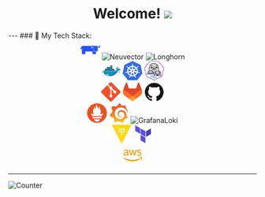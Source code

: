 <h1 align="center">
  Welcome!
  <img src="https://media.giphy.com/media/hvRJCLFzcasrR4ia7z/giphy.gif" width="30px"/>
 <!--   <img src="https://avatars.githubusercontent.com/u/47136337?s=400&u=a51c79e0903475abd07d72a26ed023b3ecde46d9&v=4" width="100" style="border-radius: 10px; margin-bottom: -15px;" /> -->
</h1>
---
### 🧰 My Tech Stack:
<div align="center">
    <div>
    <img src="https://github.com/devicons/devicon/blob/master/icons/rancher/rancher-original.svg" alt="Rancher" width="40" height="40" title="Rancher">
    <img src="https://images.crunchbase.com/image/upload/c_pad,h_256,w_256,f_auto,q_auto:eco,dpr_1/vyj7ugeyvgki7xmj2rok" alt="Neuvector" width="40" height="40" title="Neuvector">
    <img src="https://www.suse.com/c/wp-content/uploads/2023/03/longhorn-icon-color-1024x1024.png" alt="Longhorn" width="40" height="40" title="Longhorn">
  </div>

  <div>
    <img src="https://github.com/devicons/devicon/blob/master/icons/docker/docker-original.svg" alt="Docker" width="40" height="40" title="Docker">
    <img src="https://github.com/devicons/devicon/blob/master/icons/kubernetes/kubernetes-original.svg" alt="Kubernetes" width="40" height="40" title="Kubernetes">
    <img src="https://github.com/devicons/devicon/blob/master/icons/podman/podman-original.svg" alt="Podman" width="40" height="40" title="Podman">
  </div>

  <div>
      <img src="https://github.com/devicons/devicon/blob/master/icons/git/git-original.svg" title="Git" **alt="Git" width="40" height="40"/>
      <img src="https://github.com/devicons/devicon/blob/master/icons/gitlab/gitlab-original.svg" title="GitLab" **alt="GitLab" width="40" height="40"/>
      <img src="https://github.com/devicons/devicon/blob/master/icons/github/github-original.svg" title="Github" **alt="Github" width="40" height="40"/>
  </div>
  <div>
    <img src="https://github.com/devicons/devicon/blob/master/icons/prometheus/prometheus-original.svg" alt="Prometheus" width="40" height="40" title="Prometheus">
    <img src="https://github.com/devicons/devicon/blob/master/icons/grafana/grafana-original.svg" alt="Grafana" width="40" height="40" title="Grafana">
    <img src="https://grafana.com/media/docs/loki/logo-grafana-loki.png" alt="GrafanaLoki" width="40" height="40" title="GrafanaLoki">
  </div>
  <div>
    <img src="https://github.com/devicons/devicon/blob/master/icons/vault/vault-original.svg" alt="Vault" width="40" height="40" title="Vault">
    <img src="https://github.com/devicons/devicon/blob/master/icons/terraform/terraform-original.svg" alt="Terraform" width="40" height="40" title="Terraform">
  </div>
  <div>
  <img src="https://github.com/devicons/devicon/blob/master/icons/amazonwebservices/amazonwebservices-plain-wordmark.svg" title="AWS" alt="AWS" width="40" height="40"/>

</div>
</div>

---

![Counter](https://komarev.com/ghpvc/?username=jurones)
